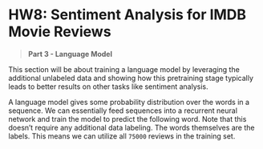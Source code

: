 # HW8: Sentiment Analysis for IMDB Movie Reviews

> **Part 3 - Language Model**


This section will be about training a language model by leveraging the additional unlabeled data and showing how this pretraining stage typically leads to better results on other tasks like sentiment analysis.

A language model gives some probability distribution over the words in a sequence. We can essentially feed sequences into a recurrent neural network and train the model to predict the following word. Note that this doesn’t require any additional data labeling. The words themselves are the labels. This means we can utilize all `75000` reviews in the training set.


